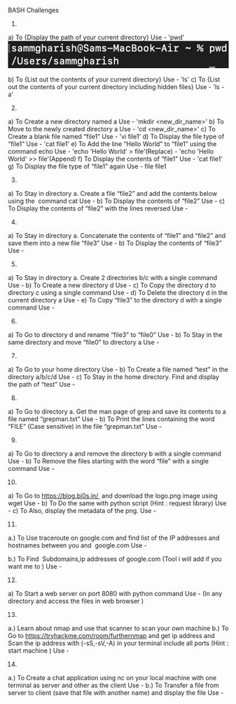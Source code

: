 BASH Challenges

1. 
a) To {Display the path of your current directory} Use - 'pwd'
![output](Screenshots/1a.png)

b) To {List out the contents of your current directory} Use - 'ls'
c) To {List out the contents of your current directory including hidden files} Use - 'ls -a'

2. 
a) To Create a new directory named a Use - 'mkdir <new_dir_name>'
b) To Move to the newly created directory a Use - 'cd <new_dir_name>'
c) To Create a blank file named “file1” Use - 'vi file1'
d) To Display the file type of “file1” Use - 'cat file1'
e) To Add the line “Hello World” to “file1” using the command echo Use - 'echo 'Hello World' > file'(Replace)
                                                                       - 'echo 'Hello World' >> file'(Append)
f) To Display the contents of “file1” Use - 'cat file1'
g) To Display the file type of “file1” again Use - file file1

3. 
a) To Stay in directory a. Create a file “file2” and add the contents below using the  command cat Use - 
b) To Display the contents of “file2” Use - 
c) To Display the contents of “file2” with the lines reversed Use - 

4. 
a) To Stay in directory a. Concatenate the contents of “file1” and “file2” and save them into a new file “file3” Use - 
b) To Display the contents of “file3” Use - 

5. 
a) To Stay in directory a. Create 2 directories b/c with a single command Use - 
b) To Create a new directory d Use - 
c) To Copy the directory d to directory c using a single command Use - 
d) To Delete the directory d in the current directory a Use - 
e) To Copy “file3” to the directory d with a single command Use - 

6. 
a) To Go to directory d and rename “file3” to “file0” Use - 
b) To Stay in the same directory and move “file0” to directory a Use - 

7. 
a) To Go to your home directory Use - 
b) To Create a file named “test” in the directory a/b/c/d Use - 
c) To Stay in the home directory. Find and display the path of “test” Use - 

8. 
a) To Go to directory a. Get the man page of grep and save its contents to a file named “grepman.txt” Use - 
b) To Print the lines containing the word “FILE” (Case sensitive) in the file “grepman.txt” Use - 

9. 
a) To Go to directory a and remove the directory b with a single command Use - 
b) To Remove the files starting with the word “file” with a single command Use - 

10. 
a) To Go to https://blog.bi0s.in/  and download the logo.png image using wget Use - 
b) To Do the same with python script (Hint : request library) Use - 
c) To Also, display the metadata of the png. Use - 

11. 
a.) To Use traceroute on google.com and find list of the IP addresses and hostnames between you and  google.com Use - 

b.) To Find  Subdomains,ip addresses of google.com (Tool i will add if you want me to ) Use - 

12. 
a) To Start a web server on port 8080 with python command Use - 
(In any directory and access the files in web browser )

13. 
a.) Learn about nmap and use that scanner to scan your own machine
b.) To Go to https://tryhackme.com/room/furthernmap and get ip address and Scan the ip address with (-sS,-sV,-A) in your terminal include all ports (Hint : start machine ) Use - 

14. 
a.) To Create a chat application using nc on your local machine with one terminal as server and other as the client Use - 
b.) To Transfer a file from server to client (save that file with another name) and display the file Use - 